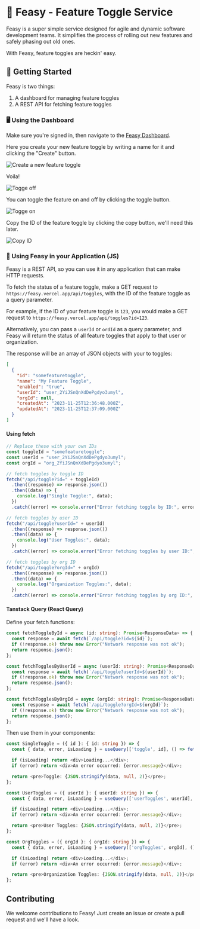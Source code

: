 # 🦩 Feasy - Feature Toggle Service

Feasy is a super simple service designed for agile and dynamic software development teams. It simplifies the process of rolling out new features and safely phasing out old ones.

With Feasy, feature toggles are heckin' easy.

## 🚀 Getting Started

Feasy is two things:

1. A dashboard for managing feature toggles
2. A REST API for fetching feature toggles

### 🖥️ Using the Dashboard

Make sure you're signed in, then navigate to the [Feasy Dashboard](https://feasy.vercel.app/dashboard).

Here you create your new feature toggle by writing a name for it and clicking the "Create" button.

![Create a new feature toggle](./docs-create.png)

Voila!

![Togge off](./docs-toggle-off.png)

You can toggle the feature on and off by clicking the toggle button.

![Togge on](./docs-toggle-on.png)

Copy the ID of the feature toggle by clicking the copy button, we'll need this later.

![Copy ID](./docs-copy.png)

### 📲 Using Feasy in your Application (JS)

Feasy is a REST API, so you can use it in any application that can make HTTP requests.

To fetch the status of a feature toggle, make a GET request to `https://feasy.vercel.app/api/toggles`, with the ID of the feature toggle as a query parameter.

For example, if the ID of your feature toggle is `123`, you would make a GET request to `https://feasy.vercel.app/api/toggles?id=123`.

Alternatively, you can pass a `userId` or `ordId` as a query parameter, and Feasy will return the status of all feature toggles that apply to that user or organization.

The response will be an array of JSON objects with your to toggles:

```json
[
  {
    "id": "somefeaturetoggle",
    "name": "My Feature Toggle",
    "enabled": "true",
    "userId": "user_2YiJSnQnXdDePgdyo3umyl",
    "orgId": null,
    "createdAt": "2023-11-25T12:36:48.000Z",
    "updatedAt": "2023-11-25T12:37:09.000Z"
  }
]
```

#### Using fetch

```ts
// Replace these with your own IDs
const toggleId = "somefeaturetoggle";
const userId = "user_2YiJSnQnXdDePgdyo3umyl";
const orgId = "org_2YiJSnQnXdDePgdyo3umyl";

// fetch toggles by toggle ID
fetch("/api/toggle?id=" + toggleId)
  .then((response) => response.json())
  .then((data) => {
    console.log("Single Toggle:", data);
  })
  .catch((error) => console.error("Error fetching toggle by ID:", error));

// fetch toggles by user ID
fetch("/api/toggle?userId=" + userId)
  .then((response) => response.json())
  .then((data) => {
    console.log("User Toggles:", data);
  })
  .catch((error) => console.error("Error fetching toggles by user ID:", error));

// fetch toggles by org ID
fetch("/api/toggle?orgId=" + orgId)
  .then((response) => response.json())
  .then((data) => {
    console.log("Organization Toggles:", data);
  })
  .catch((error) => console.error("Error fetching toggles by org ID:", error));
```

#### Tanstack Query (React Query)

Define your fetch functions:

```ts
const fetchToggleById = async (id: string): Promise<ResponseData> => {
  const response = await fetch(`/api/toggle?id=${id}`);
  if (!response.ok) throw new Error("Network response was not ok");
  return response.json();
};

const fetchTogglesByUserId = async (userId: string): Promise<ResponseData> => {
  const response = await fetch(`/api/toggle?userId=${userId}`);
  if (!response.ok) throw new Error("Network response was not ok");
  return response.json();
};

const fetchTogglesByOrgId = async (orgId: string): Promise<ResponseData> => {
  const response = await fetch(`/api/toggle?orgId=${orgId}`);
  if (!response.ok) throw new Error("Network response was not ok");
  return response.json();
};
```

Then use them in your components:

```ts
const SingleToggle = ({ id }: { id: string }) => {
  const { data, error, isLoading } = useQuery(['toggle', id], () => fetchToggleById(id));

  if (isLoading) return <div>Loading...</div>;
  if (error) return <div>An error occurred: {error.message}</div>;

  return <pre>Toggle: {JSON.stringify(data, null, 2)}</pre>;
};

const UserToggles = ({ userId }: { userId: string }) => {
  const { data, error, isLoading } = useQuery(['userToggles', userId], () => fetchTogglesByUserId(userId));

  if (isLoading) return <div>Loading...</div>;
  if (error) return <div>An error occurred: {error.message}</div>;

  return <pre>User Toggles: {JSON.stringify(data, null, 2)}</pre>;
};

const OrgToggles = ({ orgId }: { orgId: string }) => {
  const { data, error, isLoading } = useQuery(['orgToggles', orgId], () => fetchTogglesByOrgId(orgId));

  if (isLoading) return <div>Loading...</div>;
  if (error) return <div>An error occurred: {error.message}</div>;

  return <pre>Organization Toggles: {JSON.stringify(data, null, 2)}</pre>;
};

```

## Contributing

We welcome contributions to Feasy! Just create an issue or create a pull request and we'll have a look.
